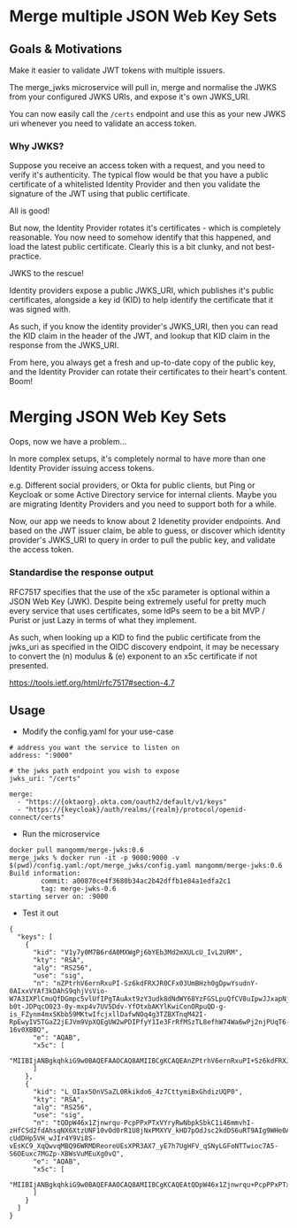 # Merge multiple JSON Web Key Sets

## Goals & Motivations

Make it easier to validate JWT tokens with multiple issuers.

The merge_jwks microservice will pull in, merge and normalise the JWKS from your configured
JWKS URIs, and expose it's own JWKS_URI.

You can now easily call the `/certs` endpoint and use this as your new JWKS uri whenever you
need to validate an access token.

### Why JWKS?

Suppose you receive an access token with a request, and you need to verify it's authenticity.
The typical flow would be that you have a public certificate of a whitelisted Identity Provider
and then you validate the signature of the JWT using that public certificate.

All is good!

But now, the Identity Provider rotates it's certificates - which is completely reasonable.
You now need to somehow identify that this happened, and load the latest public certificate.
Clearly this is a bit clunky, and not best-practice.

JWKS to the rescue!

Identity providers expose a public JWKS_URI, which publishes it's public certificates,
alongside a key id (KID) to help identify the certificate that it was signed with.

As such, if you know the identity provider's JWKS_URI, then you can read the KID claim
in the header of the JWT, and lookup that KID claim in the response from the JWKS_URI.

From here, you always get a fresh and up-to-date copy of the public key, and the Identity
Provider can rotate their certificates to their heart's content. Boom!

# Merging JSON Web Key Sets

Oops, now we have a problem...

In more complex setups, it's completely normal to have more than one Identity Provider
issuing access tokens.

e.g. Different social providers, or Okta for public clients, but Ping or Keycloak or
some Active Directory service for internal clients. Maybe you are migrating Identity Providers
and you need to support both for a while.

Now, our app we needs to know about 2 Idenetity provider endpoints. And based on the JWT
issuer claim, be able to guess, or discover which identity provider's JWKS_URI to query
in order to pull the public key, and validate the access token.

### Standardise the response output

RFC7517 specifies that the use of the x5c parameter is optional within a JSON Web Key (JWK). 
Despite being extremely useful for pretty much every service that uses certificates, some IdPs
seem to be a bit MVP / Purist or just Lazy in terms of what they implement.

As such, when looking up a KID to find the public certificate from the jwks_uri as specified in
the OIDC discovery endpoint, it may be necessary to convert the (n) modulus & (e) exponent to an
x5c certificate if not presented.

https://tools.ietf.org/html/rfc7517#section-4.7

## Usage

- Modify the config.yaml for your use-case

```
# address you want the service to listen on
address: ":9000"

# the jwks path endpoint you wish to expose
jwks_uri: "/certs"

merge:
  - "https://{oktaorg}.okta.com/oauth2/default/v1/keys"
  - "https://{keycloak}/auth/realms/{realm}/protocol/openid-connect/certs"
```

- Run the microservice

```
docker pull mangomm/merge-jwks:0.6
merge_jwks % docker run -it -p 9000:9000 -v $(pwd)/config.yaml:/opt/merge_jwks/config.yaml mangomm/merge-jwks:0.6 
Build information:
        commit: a00870ce4f3680b34ac2b42dffb1e84a1edfa2c1
        tag: merge-jwks-0.6
starting server on: :9000
```

- Test it out

```
{
  "keys": [
    {
      "kid": "V1y7y0M7B6rdA0MXWgPj6bYEb3Md2mXULcU_IvL2URM",
      "kty": "RSA",
      "alg": "RS256",
      "use": "sig",
      "n": "nZPtrhV6ernRxuPI-Sz6kdFRXJR0CFx03UmBHzh0gDpwYsudnY-0AIxxVYAf3kDAhS9qhjVsVio-W7A3IXPlCmuQfDGmpc5vlUfIPgTAuAxt9zY3udk8dNdWY68YzFGSLpuQfCV8uIpwJJxapNjJn5VkVEEh2-b0t-JDPqcO023-0y-mxp4v7UV5Ddv-YfOtxbAKYlKwiConORpuQD-g-is_FZynm4mxSKbb59MKtwIfcjxllDafwNOq4g3TZBXTnqM42I-RpEwyIV5TGaZ2jEJVm9VpXQEgUW2wPDIPfyY1Ie3FrRfMSzTL8efhW74Wa6wPj2njPUqT6-16v0XBBQ",
      "e": "AQAB",
      "x5c": [
        "MIIBIjANBgkqhkiG9w0BAQEFAAOCAQ8AMIIBCgKCAQEAnZPtrhV6ernRxuPI+Sz6kdFRXJR0CFx03UmBHzh0gDpwYsudnY+0AIxxVYAf3kDAhS9qhjVsVio+W7A3IXPlCmuQfDGmpc5vlUfIPgTAuAxt9zY3udk8dNdWY68YzFGSLpuQfCV8uIpwJJxapNjJn5VkVEEh2+b0t+JDPqcO023+0y+mxp4v7UV5Ddv+YfOtxbAKYlKwiConORpuQD+g+is/FZynm4mxSKbb59MKtwIfcjxllDafwNOq4g3TZBXTnqM42I+RpEwyIV5TGaZ2jEJVm9VpXQEgUW2wPDIPfyY1Ie3FrRfMSzTL8efhW74Wa6wPj2njPUqT6+16v0XBBQIDAQAB"
      ]
    },
    {
      "kid": "L_OIax5OnVSaZL0Rkikdo6_4z7CttymiBxGhdizUQP0",
      "kty": "RSA",
      "alg": "RS256",
      "use": "sig",
      "n": "tQDpW46x1Zjnwrqu-PcpPPxPTxVYryRwNbpkSbkC1i46mmvhI-zHfCSd2fdAhsqNX6XtzUNF10vOd0rR1U8jNxPMXYV_kHD7pOdJsc2kdDS6uRT9AIg9WHe0AoK2HraPEyAnVgq5TWVxx0IT4YGDXupOniAHNPcZ0dPNlxV5VdD8lsKXBOs6HWA93UqwxF6pYiEthxzE4kPZQaB6s6qQ5RGs47wYISyw-cUdDHp5VH_wJIr4Y9Vi8S-vEsKC9_XqQwvqMBQ96WRMDReoreUEsXPR3AX7_yE7h7UgHFV_qSNyLGFoNTTwioc7A5-S6OEuxc7MGZp-XBWsVuMEuXg0vQ",
      "e": "AQAB",
      "x5c": [
        "MIIBIjANBgkqhkiG9w0BAQEFAAOCAQ8AMIIBCgKCAQEAtQDpW46x1Zjnwrqu+PcpPPxPTxVYryRwNbpkSbkC1i46mmvhI+zHfCSd2fdAhsqNX6XtzUNF10vOd0rR1U8jNxPMXYV/kHD7pOdJsc2kdDS6uRT9AIg9WHe0AoK2HraPEyAnVgq5TWVxx0IT4YGDXupOniAHNPcZ0dPNlxV5VdD8lsKXBOs6HWA93UqwxF6pYiEthxzE4kPZQaB6s6qQ5RGs47wYISyw+cUdDHp5VH/wJIr4Y9Vi8S+vEsKC9/XqQwvqMBQ96WRMDReoreUEsXPR3AX7/yE7h7UgHFV/qSNyLGFoNTTwioc7A5+S6OEuxc7MGZp+XBWsVuMEuXg0vQIDAQAB"
      ]
    }
  ]
}
```
